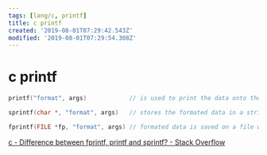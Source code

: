 ```yaml
---
tags: [lang/c, printf]
title: c printf
created: '2019-08-01T07:29:42.543Z'
modified: '2019-08-01T07:29:54.308Z'
---
```


# c printf

```c
printf("format", args)            // is used to print the data onto the standard output which is often a computer monitor.

sprintf(char *, "format", args)   // stores the formated data in a string pointed to by the char pointer 

fprintf(FILE *fp, "format", args) // formated data is saved on a file which is pointed to by the file pointer
```
[c - Difference between fprintf, printf and sprintf? - Stack Overflow](https://stackoverflow.com/a/30969793)
